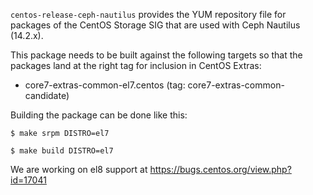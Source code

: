 `centos-release-ceph-nautilus` provides the YUM repository file for packages of
the CentOS Storage SIG that are used with Ceph Nautilus (14.2.x).

This package needs to be built against the following targets so that the
packages land at the right tag for inclusion in CentOS Extras:

 - core7-extras-common-el7.centos (tag: core7-extras-common-candidate)


Building the package can be done like this:

    $ make srpm DISTRO=el7

    $ make build DISTRO=el7

We are working on el8 support at https://bugs.centos.org/view.php?id=17041
